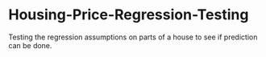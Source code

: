 # Housing-Price-Regression-Testing
Testing the regression assumptions on parts of a house to see if prediction can be done.
